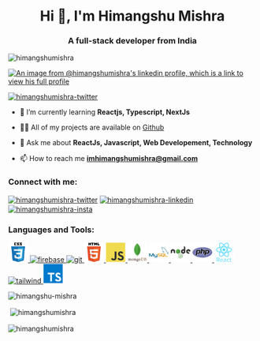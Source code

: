 <h1 align="center">Hi 👋, I'm Himangshu Mishra</h1>
<h3 align="center">A full-stack developer from India</h3>

<p align="left"> <img src="https://komarev.com/ghpvc/?username=himangshumishra&label=Profile%20views&color=0e75b6&style=flat" alt="himangshumishra" /> </p>

[![An image from @himangshumishra's linkedin profile, which is a link to view his full profile](https://media.licdn.com/dms/image/D5616AQGphTiA2Ikeaw/profile-displaybackgroundimage-shrink_350_1400/0/1705329483585?e=1711584000&v=beta&t=ZskBGDlLTn2AWPmlxo1jf6LoBoHp8YUg08rp6O85zHk)](https://www.linkedin.com/in/himangshumishra/)

<p align="left"> <a href="https://twitter.com/himangshuji" target="blank"><img src="https://img.shields.io/twitter/follow/himangshuji?logo=twitter&style=for-the-badge" alt="himangshumishra-twitter" /></a> </p>

- 🌱 I’m currently learning **Reactjs, Typescript, NextJs**

- 👨‍💻 All of my projects are available on [Github](https://github.com/himangshumishra)

- 💬 Ask me about **ReactJs, Javascript, Web Developement, Technology**

- 📫 How to reach me **imhimangshumishra@gmail.com**

<h3 align="left">Connect with me:</h3>
<p align="left">
<a href="https://twitter.com/himangshuji" target="blank"><img align="center" src="https://raw.githubusercontent.com/rahuldkjain/github-profile-readme-generator/master/src/images/icons/Social/twitter.svg" alt="himangshumishra-twitter" height="30" width="40" /></a>
<a href="https://linkedin.com/in/himangshumishra" target="blank"><img align="center" src="https://raw.githubusercontent.com/rahuldkjain/github-profile-readme-generator/master/src/images/icons/Social/linked-in-alt.svg" alt="himangshumishra-linkedin" height="30" width="40" /></a>
<a href="https://instagram.com/mishra.himangshu" target="blank"><img align="center" src="https://raw.githubusercontent.com/rahuldkjain/github-profile-readme-generator/master/src/images/icons/Social/instagram.svg" alt="himangshumishra-insta" height="30" width="40" /></a>
</p>

<h3 align="left">Languages and Tools:</h3>
<p align="left"> <a href="https://www.w3schools.com/css/" target="_blank" rel="noreferrer"> <img src="https://raw.githubusercontent.com/devicons/devicon/master/icons/css3/css3-original-wordmark.svg" alt="css3" width="40" height="40"/> </a> <a href="https://firebase.google.com/" target="_blank" rel="noreferrer"> <img src="https://www.vectorlogo.zone/logos/firebase/firebase-icon.svg" alt="firebase" width="40" height="40"/> </a> <a href="https://git-scm.com/" target="_blank" rel="noreferrer"> <img src="https://www.vectorlogo.zone/logos/git-scm/git-scm-icon.svg" alt="git" width="40" height="40"/> </a> <a href="https://www.w3.org/html/" target="_blank" rel="noreferrer"> <img src="https://raw.githubusercontent.com/devicons/devicon/master/icons/html5/html5-original-wordmark.svg" alt="html5" width="40" height="40"/> </a> <a href="https://developer.mozilla.org/en-US/docs/Web/JavaScript" target="_blank" rel="noreferrer"> <img src="https://raw.githubusercontent.com/devicons/devicon/master/icons/javascript/javascript-original.svg" alt="javascript" width="40" height="40"/> </a> <a href="https://www.mongodb.com/" target="_blank" rel="noreferrer"> <img src="https://raw.githubusercontent.com/devicons/devicon/master/icons/mongodb/mongodb-original-wordmark.svg" alt="mongodb" width="40" height="40"/> </a> <a href="https://www.mysql.com/" target="_blank" rel="noreferrer"> <img src="https://raw.githubusercontent.com/devicons/devicon/master/icons/mysql/mysql-original-wordmark.svg" alt="mysql" width="40" height="40"/> </a> <a href="https://nodejs.org" target="_blank" rel="noreferrer"> <img src="https://raw.githubusercontent.com/devicons/devicon/master/icons/nodejs/nodejs-original-wordmark.svg" alt="nodejs" width="40" height="40"/> </a> <a href="https://www.php.net" target="_blank" rel="noreferrer"> <img src="https://raw.githubusercontent.com/devicons/devicon/master/icons/php/php-original.svg" alt="php" width="40" height="40"/> </a> <a href="https://reactjs.org/" target="_blank" rel="noreferrer"> <img src="https://raw.githubusercontent.com/devicons/devicon/master/icons/react/react-original-wordmark.svg" alt="react" width="40" height="40"/> </a> <a href="https://tailwindcss.com/" target="_blank" rel="noreferrer"> <img src="https://www.vectorlogo.zone/logos/tailwindcss/tailwindcss-icon.svg" alt="tailwind" width="40" height="40"/> </a> <a href="https://www.typescriptlang.org/" target="_blank" rel="noreferrer"> <img src="https://raw.githubusercontent.com/devicons/devicon/master/icons/typescript/typescript-original.svg" alt="typescript" width="40" height="40"/> </a> </p>

<p><img align="left" src="https://github-readme-stats.vercel.app/api/top-langs?username=himangshumishra&show_icons=true&locale=en&layout=compact" alt="himangshu-mishra" /></p> <br/>

<p>&nbsp;<img align="center" src="https://github-readme-stats.vercel.app/api?username=himangshumishra&show_icons=true&locale=en" alt="himangshumishra" /></p>

<p><img align="center" src="https://github-readme-streak-stats.herokuapp.com/?user=himangshumishra&" alt="himangshumishra" /></p>
